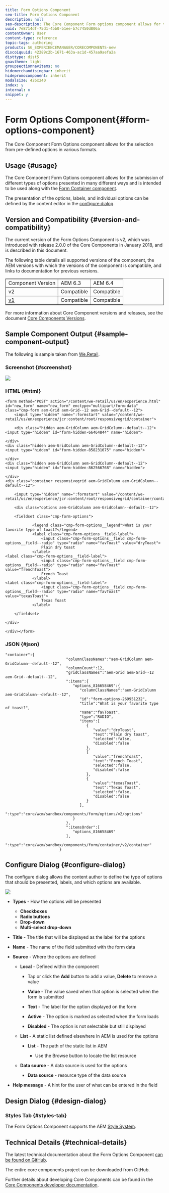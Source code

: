 ```yaml
---
title: Form Options Component
seo-title: Form Options Component
description: null
seo-description: The Core Component Form options component allows for the selection from pre-defined options in various formats.
uuid: 7e8714df-75d1-4bb0-b1ee-b7c7450d806a
contentOwner: User
content-type: reference
topic-tags: authoring
products: SG_EXPERIENCEMANAGER/CORECOMPONENTS-new
discoiquuid: 42289c2b-1671-463a-ac1d-457aa9aefa2a
disttype: dist5
gnavtheme: light
groupsectionnavitems: no
hidemerchandisingbar: inherit
hidepromocomponent: inherit
modalsize: 426x240
index: y
internal: n
snippet: y
---
```


# Form Options Component{#form-options-component}

The Core Component Form Options component allows for the selection from pre-defined options in various formats.

## Usage {#usage}

The Core Component Form Options component allows for the submission of different types of options presented in many different ways and is intended to be used along with the [Form Container component](form-container.md).

The presentation of the options, labels, and individual options can be defined by the content editor in the [configure dialog](form-options.md#main-pars_title).

## Version and Compatibility {#version-and-compatibility}

The current version of the Form Options Component is v2, which was introduced with release 2.0.0 of the Core Components in January 2018, and is described in this document.

The following table details all supported versions of the component, the AEM versions with which the versions of the component is compatible, and links to documentation for previous versions.

<table border="1" cellpadding="1" cellspacing="0" width="100%"> 
 <tbody> 
  <tr> 
   <td>Component Version<br /> </td> 
   <td>AEM 6.3</td> 
   <td>AEM 6.4</td> 
  </tr> 
  <tr> 
   <td>v2<br /> </td> 
   <td>Compatible</td> 
   <td>Compatible</td> 
  </tr> 
  <tr> 
   <td><a href="form-options.md">v1</a></td> 
   <td>Compatible<a href="list-v1.md"></a></td> 
   <td>Compatible</td> 
  </tr> 
 </tbody> 
</table>

For more information about Core Component versions and releases, see the document [Core Components Versions](versions.md).

## Sample Component Output {#sample-component-output}

The following is sample taken from [We.Retail](https://helpx.adobe.com/experience-manager/6-3/sites/developing/using/we-retail.html).

### Screenshot {#screenshot}

![](assets/screen_shot_2018-01-12at113648.png) 

### HTML {#html}

```
<form method="POST" action="/content/we-retail/us/en/experience.html" id="new_form" name="new_form" enctype="multipart/form-data" class="cmp-form aem-Grid aem-Grid--12 aem-Grid--default--12">
    <input type="hidden" name=":formstart" value="/content/we-retail/us/en/experience/jcr:content/root/responsivegrid/container">
    
    <div class="hidden aem-GridColumn aem-GridColumn--default--12">
<input type="hidden" id="form-hidden-66464844" name="hidden">

</div>
<div class="hidden aem-GridColumn aem-GridColumn--default--12">
<input type="hidden" id="form-hidden-858231075" name="hidden">

</div>
<div class="hidden aem-GridColumn aem-GridColumn--default--12">
<input type="hidden" id="form-hidden-862566768" name="hidden">

</div>
<div class="container responsivegrid aem-GridColumn aem-GridColumn--default--12">

    <input type="hidden" name=":formstart" value="/content/we-retail/us/en/experience/jcr:content/root/responsivegrid/container/container">
    
    <div class="options aem-GridColumn aem-GridColumn--default--12">

    <fieldset class="cmp-form-options">
        
            <legend class="cmp-form-options__legend">What is your favorite type of toast?</legend>
            <label class="cmp-form-options__field-label">
                <input class="cmp-form-options__field cmp-form-options__field--radio" type="radio" name="favToast" value="dryToast">
                Plain dry toast
            </label>
<label class="cmp-form-options__field-label">
                <input class="cmp-form-options__field cmp-form-options__field--radio" type="radio" name="favToast" value="frenchToast">
                French Toast
            </label>
<label class="cmp-form-options__field-label">
                <input class="cmp-form-options__field cmp-form-options__field--radio" type="radio" name="favToast" value="texasToast">
                Texas Toast
            </label>

    </fieldset>

</div>

</div></form>
```

### JSON {#json}

```
"container":{  
                           "columnClassNames":"aem-GridColumn aem-GridColumn--default--12",
                           "columnCount":12,
                           "gridClassNames":"aem-Grid aem-Grid--12 aem-Grid--default--12",
                           ":items":{  
                              "options_816658469":{  
                                 "columnClassNames":"aem-GridColumn aem-GridColumn--default--12",
                                 "id":"form-options-269951232",
                                 "title":"What is your favorite type of toast?",
                                 "name":"favToast",
                                 "type":"RADIO",
                                 "items":[  
                                    {  
                                       "value":"dryToast",
                                       "text":"Plain dry toast",
                                       "selected":false,
                                       "disabled":false
                                    },
                                    {  
                                       "value":"frenchToast",
                                       "text":"French Toast",
                                       "selected":false,
                                       "disabled":false
                                    },
                                    {  
                                       "value":"texasToast",
                                       "text":"Texas Toast",
                                       "selected":false,
                                       "disabled":false
                                    }
                                 ],
                                 ":type":"core/wcm/sandbox/components/form/options/v2/options"
                              }
                           },
                           ":itemsOrder":[  
                              "options_816658469"
                           ],
                           ":type":"core/wcm/sandbox/components/form/container/v2/container"
                        }
```

## Configure Dialog {#configure-dialog}

The configure dialog allows the content author to define the type of options that should be presented, labels, and which options are available.

![](assets/screen_shot_2018-01-12at113153.png)

* **Types** - How the options will be presented

    * **Checkboxes**
    * **Radio buttons**
    * **Drop-down**
    * **Multi-select drop-down**

* **Title** - The title that will be displayed as the label for the options
* **Name** - The name of the field submitted with the form data
* **Source** - Where the options are defined

    * **Local** - Defined within the component

        * Tap or click the **Add** button to add a value, **Delete** to remove a value
        
        * **Value** - The value saved when that option is selected when the form is submitted
        * **Text** - The label for the option displayed on the form
        * **Active** - The option is marked as selected when the form loads
        * **Disabled** - The option is not selectable but still displayed

    * **List** - A static list defined elsewhere in AEM is used for the options

        * **List** - The path of the static list in AEM

            * Use the Browse button to locate the list resource

    * **Data source** - A data source is used for the options

        * **Data source** - resource type of the data source

* **Help message** - A hint for the user of what can be entered in the field

## Design Dialog {#design-dialog}

### Styles Tab {#styles-tab}

The Form Options Component supports the AEM [Style System](authoring.md#component-styling).

## Technical Details {#technical-details}

The latest technical documentation about the Form Options Component [can be found on GitHub](https://github.com/adobe/aem-core-wcm-components/blob/master/content/src/content/jcr_root/apps/core/wcm/components/form/options/v2/options).

The entire core components project can be downloaded from GitHub.

Further details about developing Core Components can be found in the [Core Components developer documentation](developing.md). 
